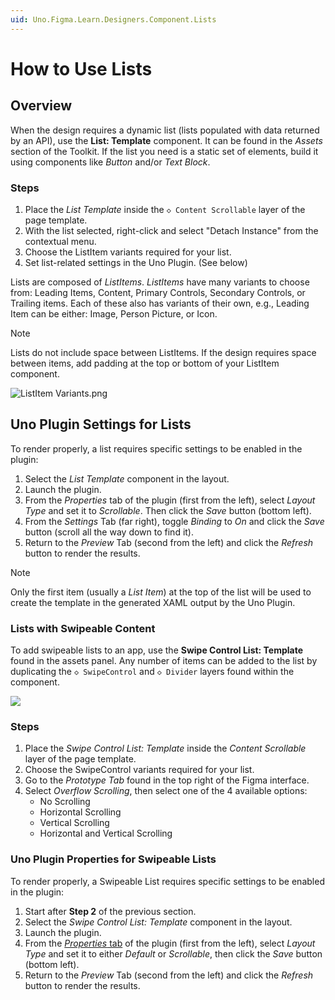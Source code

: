 ```yaml
---
uid: Uno.Figma.Learn.Designers.Component.Lists
---
```


# How to Use Lists

## Overview

When the design requires a dynamic list (lists populated with data returned by an API), use the **List: Template** component. It can be found in the *Assets* section of the Toolkit. If the list you need is a static set of elements, build it using components like *Button* and/or *Text Block*.

### Steps

1. Place the *List Template* inside the `◇ Content Scrollable` layer of the page template.
2. With the list selected, right-click and select "Detach Instance" from the contextual menu.
3. Choose the ListItem variants required for your list.
4. Set list-related settings in the Uno Plugin. (See below)

Lists are composed of *ListItems*. *ListItems* have many variants to choose from: Leading Items, Content, Primary Controls, Secondary Controls, or Trailing items. Each of these also has variants of their own, e.g., Leading Item can be either: Image, Person Picture, or Icon.

>[!NOTE]
>Lists do not include space between ListItems. If the design requires space between items, add padding at the top or bottom of your ListItem component.

![ListItem Variants.png](assets/lists-variants.png)

## Uno Plugin Settings for Lists

To render properly, a list requires specific settings to be enabled in the plugin:

1. Select the *List Template* component in the layout.
2. Launch the plugin.
3. From the *Properties* tab of the plugin (first from the left), select *Layout Type* and set it to *Scrollable*. Then click the *Save* button (bottom left).
4. From the *Settings* Tab (far right), toggle *Binding* to *On* and click the *Save* button (scroll all the way down to find it).
5. Return to the *Preview* Tab (second from the left) and click the *Refresh* button to render the results.

>[!NOTE]
>Only the first item (usually a *List Item*) at the top of the list will be used to create the template in the generated XAML output by the Uno Plugin.

### Lists with Swipeable Content

To add swipeable lists to an app, use the **Swipe Control List: Template** found in the assets panel. Any number of items can be added to the list by duplicating the `◇ SwipeControl` and `◇ Divider` layers found within the component.

![](assets/lists-swipeable.png)

### Steps

1. Place the *Swipe Control List: Template* inside the *Content Scrollable* layer of the page template.
2. Choose the SwipeControl variants required for your list.
3. Go to the *Prototype Tab* found in the top right of the Figma interface.
4. Select *Overflow Scrolling*, then select one of the 4 available options:
   - No Scrolling
   - Horizontal Scrolling
   - Vertical Scrolling
   - Horizontal and Vertical Scrolling

### Uno Plugin Properties for Swipeable Lists

To render properly, a Swipeable List requires specific settings to be enabled in the plugin:

1. Start after **Step 2** of the previous section.
2. Select the *Swipe Control List: Template* component in the layout.
3. Launch the plugin.
4. From the [*Properties* tab](../developers/properties-tab.md) of the plugin (first from the left), select *Layout Type* and set it to either *Default* or *Scrollable*, then click the *Save* button (bottom left).
5. Return to the *Preview* Tab (second from the left) and click the *Refresh* button to render the results.

